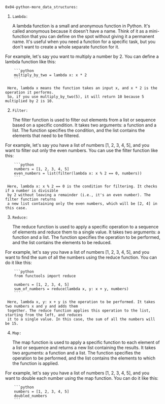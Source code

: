`0x04-python-more_data_structures:`

1.  `Lambda:`

     A lambda function is a small and anonymous function in Python. It's called anonymous
     because it doesn't have a name. Think of it as a mini-function that you can define on
     the spot without giving it a permanent name. It's useful when you need a function for
     a specific task, but you don't want to create a whole separate function for it.

For example, let's say you want to multiply a number by 2. You can define a lambda function like this:

		```python
		multiply_by_two = lambda x: x * 2
		```

     Here, lambda x means the function takes an input x, and x * 2 is the operation it performs.
     So, if you use multiply_by_two(5), it will return 10 because 5 multiplied by 2 is 10.

2.  `Filter:`

     The filter function is used to filter out elements from a list or sequence based on a specific condition.
     It takes two arguments: a function and a list. The function specifies the condition, and the list
     contains the elements that need to be filtered.

For example, let's say you have a list of numbers [1, 2, 3, 4, 5], and you want to filter out only
the even numbers. You can use the filter function like this:

		```python
		numbers = [1, 2, 3, 4, 5]
		even_numbers = list(filter(lambda x: x % 2 == 0, numbers))
		```

     Here, lambda x: x % 2 == 0 is the condition for filtering. It checks if a number is divisible
     by 2 without leaving a remainder (i.e., it's an even number). The filter function returns
     a new list containing only the even numbers, which will be [2, 4] in this case.

3.  `Reduce:`

     The reduce function is used to apply a specific operation to a sequence of elements and reduce them
     to a single value. It takes two arguments: a function and a list.
     The function specifies the operation to be performed, and the list contains the elements to be reduced.

For example, let's say you have a list of numbers [1, 2, 3, 4, 5], and you want to find the sum of all the
numbers using the reduce function. You can do it like this:

		```python
		from functools import reduce

		numbers = [1, 2, 3, 4, 5]
		sum_of_numbers = reduce(lambda x, y: x + y, numbers)
		```

     Here, lambda x, y: x + y is the operation to be performed. It takes two numbers x and y and adds them
     together. The reduce function applies this operation to the list, starting from the left, and reduces
     it to a single value. In this case, the sum of all the numbers will be 15.

4.  `Map:`

     The map function is used to apply a specific function to each element of a list or sequence and returns
     a new list containing the results. It takes two arguments: a function and a list. The function specifies
     the operation to be performed, and the list contains the elements to which the function is applied.

For example, let's say you have a list of numbers [1, 2, 3, 4, 5], and you want to double each number using
the map function. You can do it like this:

		```python
		numbers = [1, 2, 3, 4, 5]
		doubled_numbers
		```
